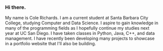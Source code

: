 ### Hi there.
My name is Cole Richards. I am a current student at Santa Barbara City College, studying Computer and Data Science. I aspire to gain knowledge in many of the programming fields as I hopefully continue my studies next year at UC San Diego. I have taken classes in Python, Java, C++, and data management. I have recently been developing many projects to showcase in a portfolio website that I'll also be building.

<!--
**milescoler/milescoler** is a ✨ _special_ ✨ repository because its `README.md` (this file) appears on your GitHub profile.

Here are some ideas to get you started:

- 🔭 I’m currently working on ...
- 🌱 I’m currently learning ...
- 👯 I’m looking to collaborate on ...
- 🤔 I’m looking for help with ...
- 💬 Ask me about ...
- 📫 How to reach me: ...
- 😄 Pronouns: ...
- ⚡ Fun fact: ...
-->
